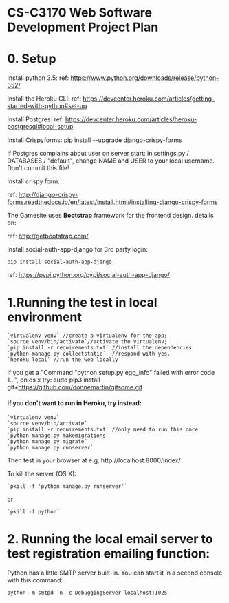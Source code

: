 ﻿# CS-C3170 Web Software Development Project Plan

# 0. Setup
Install python 3.5:
ref: https://www.python.org/downloads/release/python-352/

Install the Heroku CLI:
ref: https://devcenter.heroku.com/articles/getting-started-with-python#set-up

Install Postgres:
ref: https://devcenter.heroku.com/articles/heroku-postgresql#local-setup

Install Crispyforms:
pip install --upgrade django-crispy-forms

If Postgres complains about user on server start:
 in settings.py / DATABASES / "default", change NAME and USER to your local username. Don't commit this file!

Install crispy form:

ref: http://django-crispy-forms.readthedocs.io/en/latest/install.html#installing-django-crispy-forms  
 
The Gamesite uses **Bootstrap** framework for the frontend design. details on:

ref: http://getbootstrap.com/

Install social-auth-app-django for 3rd party login:

`pip install social-auth-app-django`

ref: https://pypi.python.org/pypi/social-auth-app-django/

# 1.Running the test in local environment
    `virtualenv venv` //create a virtualenv for the app;
    `source venv/bin/activate`//activate the virtualenv;
    `pip install -r requirements.txt` //install the dependencies
    `python manage.py collectstatic`  //respond with yes.
    `heroku local` //run the web locally

 If you get a "Command "python setup.py egg_info" failed with error code 1...", on os x try:
 sudo pip3 install git+https://github.com/donnemartin/gitsome.git
 
 
 #### If you don't want to run in Heroku, try instead: ####
    `virtualenv venv`
    `source venv/bin/activate`
    `pip install -r requirements.txt` //only need to run this once
    `python manage.py makemigrations` 
    `python manage.py migrate`
    `python manage.py runserver`

Then test in your browser at e.g. http://localhost:8000/index/

To kill the server (OS X):

    `pkill -f 'python manage.py runserver'`
or  
    
    `pkill -f python`
    
# 2. Running the local email server to test registration emailing function:

Python has a little SMTP server built-in. You can start it in a second console with this command:

`python -m smtpd -n -c DebuggingServer localhost:1025`